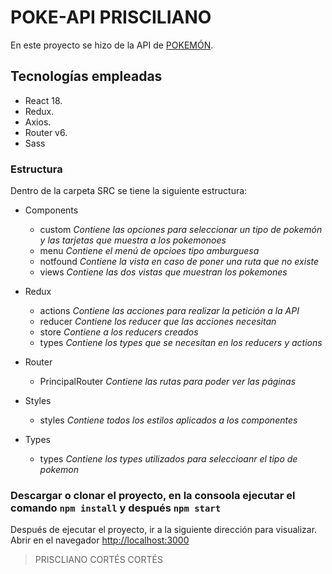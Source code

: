 # POKE-API PRISCILIANO

En este proyecto se hizo de la API de [POKEMÓN](https://pokeapi.co/api/v2/pokemon).

## Tecnologías empleadas

- React 18.
- Redux.
- Axios.
- Router v6.
- Sass

### Estructura

Dentro de la carpeta SRC se tiene la siguiente estructura:

- Components
    - custom *Contiene las opciones para seleccionar un tipo de pokemón y las tarjetas que muestra a los pokemonoes*
    - menu *Contiene el menú de opcioes tipo amburguesa*
    - notfound *Contiene la vista en caso de poner una ruta que no existe*
    - views *Contiene las dos vistas que muestran los pokemones*

- Redux
    - actions *Contiene las acciones para realizar la petición a la API*
    - reducer *Contiene los reducer que las acciones necesitan*
    - store  *Contiene a los reducers creados*
    - types *Contiene los types que se necesitan en los reducers y actions*

- Router 
    - PrincipalRouter *Contiene las rutas para poder ver las páginas*

- Styles
    - styles *Contiene todos los estilos aplicados a los componentes*

- Types
    - types *Contiene los types utilizados para seleccioanr el tipo de pokemon*

###  Descargar o clonar el proyecto, en la consoola ejecutar el comando `npm install`  y después `npm start`

Después de ejecutar el proyecto, ir a la siguiente dirección para visualizar.
Abrir en el navegador [http://localhost:3000](http://localhost:3000)

> PRISCLIANO CORTÉS CORTÉS

